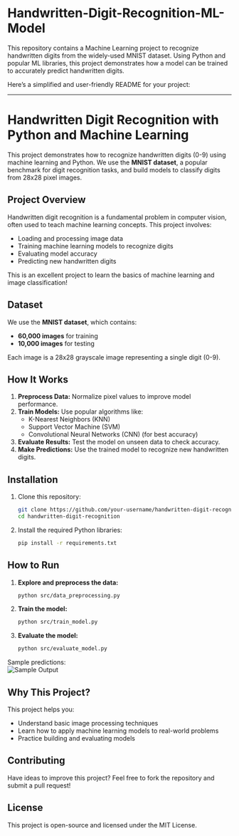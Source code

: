 # Handwritten-Digit-Recognition-ML-Model
This repository contains a Machine Learning project to recognize handwritten digits from the widely-used MNIST dataset. Using Python and popular ML libraries, this project demonstrates how a model can be trained to accurately predict handwritten digits.

Here’s a simplified and user-friendly README for your project:  

---

# Handwritten Digit Recognition with Python and Machine Learning  

This project demonstrates how to recognize handwritten digits (0-9) using machine learning and Python. We use the **MNIST dataset**, a popular benchmark for digit recognition tasks, and build models to classify digits from 28x28 pixel images.  

## Project Overview  

Handwritten digit recognition is a fundamental problem in computer vision, often used to teach machine learning concepts. This project involves:  
- Loading and processing image data  
- Training machine learning models to recognize digits  
- Evaluating model accuracy  
- Predicting new handwritten digits  

This is an excellent project to learn the basics of machine learning and image classification!  

## Dataset  

We use the **MNIST dataset**, which contains:  
- **60,000 images** for training  
- **10,000 images** for testing  

Each image is a 28x28 grayscale image representing a single digit (0-9).  

## How It Works  

1. **Preprocess Data:** Normalize pixel values to improve model performance.  
2. **Train Models:** Use popular algorithms like:  
   - K-Nearest Neighbors (KNN)  
   - Support Vector Machine (SVM)  
   - Convolutional Neural Networks (CNN) (for best accuracy)  
3. **Evaluate Results:** Test the model on unseen data to check accuracy.  
4. **Make Predictions:** Use the trained model to recognize new handwritten digits.  

## Installation  

1. Clone this repository:  
   ```bash
   git clone https://github.com/your-username/handwritten-digit-recognition.git  
   cd handwritten-digit-recognition  
   ```  

2. Install the required Python libraries:  
   ```bash
   pip install -r requirements.txt  
   ```  

## How to Run  

1. **Explore and preprocess the data:**  
   ```bash
   python src/data_preprocessing.py  
   ```  

2. **Train the model:**  
   ```bash
   python src/train_model.py  
   ```  

3. **Evaluate the model:**  
   ```bash
   python src/evaluate_model.py  
   ```  


Sample predictions:  
![Sample Output](<img width="394" alt="Screenshot 2024-11-15 130631" src="https://github.com/user-attachments/assets/07024c97-56a5-4dce-8eb8-d973e7fdf5e5">
)  

## Why This Project?  

This project helps you:  
- Understand basic image processing techniques  
- Learn how to apply machine learning models to real-world problems  
- Practice building and evaluating models  

## Contributing  

Have ideas to improve this project? Feel free to fork the repository and submit a pull request!  

## License  

This project is open-source and licensed under the MIT License.  

